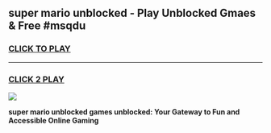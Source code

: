 
## super mario unblocked - Play Unblocked Gmaes & Free #msqdu
<h3>
<a href="https://news.freeplayer.one?title=super_mario_unblocked&ref=03M">CLICK TO PLAY</a></h3>
<hr>

<h3>
<a href="https://news.freeplayer.one?title=super_mario_unblocked&ref=03M">CLICK 2 PLAY</a>
  
</h3>

<a href="https://news.freeplayer.one?title=super_mario_unblocked&ref=03M"><img src="https://clearcache.store/games.png"></a>


**super mario unblocked games unblocked: Your Gateway to Fun and Accessible Online Gaming**

